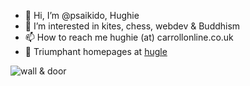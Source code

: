 - 👋 Hi, I’m @psaikido, Hughie
- 👀 I’m interested in kites, chess, webdev & Buddhism
- 📫 How to reach me hughie (at) carrollonline.co.uk
- 🌄 Triumphant homepages at [hugle](https://hugle.uk/)

![wall & door](https://hugle.uk/images/bio/h-wall-door.jpg)
